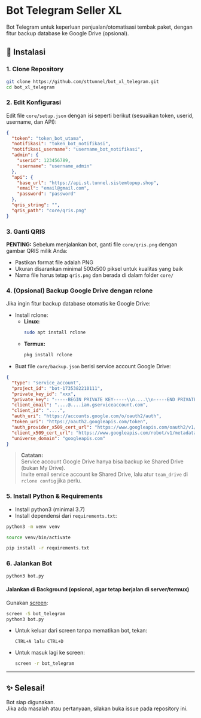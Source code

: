 # Bot Telegram Seller XL
Bot Telegram untuk keperluan penjualan/otomatisasi tembak paket, dengan fitur backup database ke Google Drive (opsional).

## 🚀 Instalasi

### 1. Clone Repository
```bash
git clone https://github.com/sttunnel/bot_xl_telegram.git
cd bot_xl_telegram
```

### 2. Edit Konfigurasi
Edit file `core/setup.json` dengan isi seperti berikut (sesuaikan token, userid, username, dan API):
```json
{
  "token": "token_bot_utama",
  "notifikasi": "token_bot_notifikasi",
  "notifikasi_username": "username_bot_notifikasi",
  "admin": {
    "userid": 123456789,
    "username": "username_admin"
  },
  "api": {
    "base_url": "https://api.st.tunnel.sistemtopup.shop",
    "email": "email@gmail.com",
    "password": "password"
  },
  "qris_string": "",
  "qris_path": "core/qris.png"
}
```

### 3. Ganti QRIS
**PENTING:** Sebelum menjalankan bot, ganti file `core/qris.png` dengan gambar QRIS milik Anda:
- Pastikan format file adalah PNG
- Ukuran disarankan minimal 500x500 piksel untuk kualitas yang baik
- Nama file harus tetap `qris.png` dan berada di dalam folder `core/`

### 4. (Opsional) Backup Google Drive dengan rclone
Jika ingin fitur backup database otomatis ke Google Drive:
- Install rclone:
    - **Linux:**  
      ```bash
      sudo apt install rclone
      ```
    - **Termux:**  
      ```bash
      pkg install rclone
      ```
- Buat file `core/backup.json` berisi service account Google Drive:
```json
{
  "type": "service_account",
  "project_id": "bot-1735382210111",
  "private_key_id": "xxx",
  "private_key": "-----BEGIN PRIVATE KEY-----\\n....\\n-----END PRIVATE KEY-----\\n",
  "client_email": "....@....iam.gserviceaccount.com",
  "client_id": "....",
  "auth_uri": "https://accounts.google.com/o/oauth2/auth",
  "token_uri": "https://oauth2.googleapis.com/token",
  "auth_provider_x509_cert_url": "https://www.googleapis.com/oauth2/v1/certs",
  "client_x509_cert_url": "https://www.googleapis.com/robot/v1/metadata/x509/....",
  "universe_domain": "googleapis.com"
}
```
> **Catatan:**  
> Service account Google Drive hanya bisa backup ke Shared Drive (bukan My Drive).  
> Invite email service account ke Shared Drive, lalu atur `team_drive` di `rclone config` jika perlu.

### 5. Install Python & Requirements
- Install python3 (minimal 3.7)
- Install dependensi dari `requirements.txt`:
```bash
python3 -m venv venv
```
```bash
source venv/bin/activate
```
```bash
pip install -r requirements.txt
```

### 6. Jalankan Bot
```bash
python3 bot.py
```

#### **Jalankan di Background (opsional, agar tetap berjalan di server/termux)**
Gunakan [screen](https://linux.die.net/man/1/screen):
```bash
screen -S bot_telegram
python3 bot.py
```
- Untuk keluar dari screen tanpa mematikan bot, tekan:
  ```
  CTRL+A lalu CTRL+D
  ```
- Untuk masuk lagi ke screen:
  ```bash
  screen -r bot_telegram
  ```

---

## ✨ Selesai!
Bot siap digunakan.  
Jika ada masalah atau pertanyaan, silakan buka issue pada repository ini.
```

